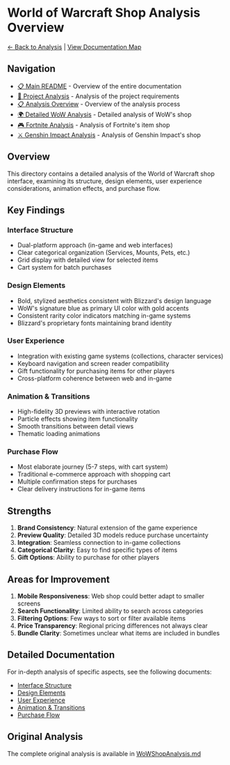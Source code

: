 # World of Warcraft Shop Analysis Overview

[← Back to Analysis](../README.md) | [View Documentation Map](../../DocNavigation.md)

## Navigation

- [📋 Main README](../../README.md) - Overview of the entire documentation
- [📝 Project Analysis](../../Analysis.md) - Analysis of the project requirements
- [📋 Analysis Overview](../README.md) - Overview of the analysis process
- [🌍 Detailed WoW Analysis](WoWShopAnalysis.md) - Detailed analysis of WoW's shop
- [🎮 Fortnite Analysis](../Fortnite/FortniteShopAnalysis.md) - Analysis of Fortnite's item shop
- [⚔️ Genshin Impact Analysis](../GenshinImpact/GenshinImpactShopAnalysis.md) - Analysis of Genshin Impact's shop

## Overview

This directory contains a detailed analysis of the World of Warcraft shop interface, examining its structure, design elements, user experience considerations, animation effects, and purchase flow.

## Key Findings

### Interface Structure
- Dual-platform approach (in-game and web interfaces)
- Clear categorical organization (Services, Mounts, Pets, etc.)
- Grid display with detailed view for selected items
- Cart system for batch purchases

### Design Elements
- Bold, stylized aesthetics consistent with Blizzard's design language
- WoW's signature blue as primary UI color with gold accents
- Consistent rarity color indicators matching in-game systems
- Blizzard's proprietary fonts maintaining brand identity

### User Experience
- Integration with existing game systems (collections, character services)
- Keyboard navigation and screen reader compatibility
- Gift functionality for purchasing items for other players
- Cross-platform coherence between web and in-game

### Animation & Transitions
- High-fidelity 3D previews with interactive rotation
- Particle effects showing item functionality
- Smooth transitions between detail views
- Thematic loading animations

### Purchase Flow
- Most elaborate journey (5-7 steps, with cart system)
- Traditional e-commerce approach with shopping cart
- Multiple confirmation steps for purchases
- Clear delivery instructions for in-game items

## Strengths

1. **Brand Consistency**: Natural extension of the game experience
2. **Preview Quality**: Detailed 3D models reduce purchase uncertainty
3. **Integration**: Seamless connection to in-game collections
4. **Categorical Clarity**: Easy to find specific types of items
5. **Gift Options**: Ability to purchase for other players

## Areas for Improvement

1. **Mobile Responsiveness**: Web shop could better adapt to smaller screens
2. **Search Functionality**: Limited ability to search across categories
3. **Filtering Options**: Few ways to sort or filter available items
4. **Price Transparency**: Regional pricing differences not always clear
5. **Bundle Clarity**: Sometimes unclear what items are included in bundles

## Detailed Documentation

For in-depth analysis of specific aspects, see the following documents:
- [Interface Structure](./InterfaceStructure.md)
- [Design Elements](./DesignElements.md)
- [User Experience](./UserExperience.md)
- [Animation & Transitions](./AnimationTransitions.md)
- [Purchase Flow](./PurchaseFlow.md)

## Original Analysis

The complete original analysis is available in [WoWShopAnalysis.md](./WoWShopAnalysis.md) 